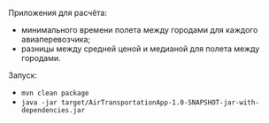 Приложения для расчёта:

- минимального времени полета между городами для каждого авиаперевозчика;
- разницы между средней ценой и медианой для полета между городами.


Запуск:

- ``mvn clean package``
- ``java -jar target/AirTransportationApp-1.0-SNAPSHOT-jar-with-dependencies.jar``
